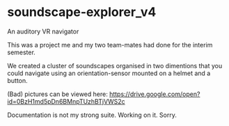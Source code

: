 # soundscape-explorer_v4
An auditory VR navigator

This was a project me and my two team-mates had done for the interim semester.

We created a cluster of soundscapes organised in two dimentions that you could navigate using an orientation-sensor mounted on a helmet and a button.

(Bad) pictures can be viewed here: https://drive.google.com/open?id=0BzH1md5pDn6BMnpTUzhBTjVWS2c


Documentation is not my strong suite. Working on it. Sorry.
